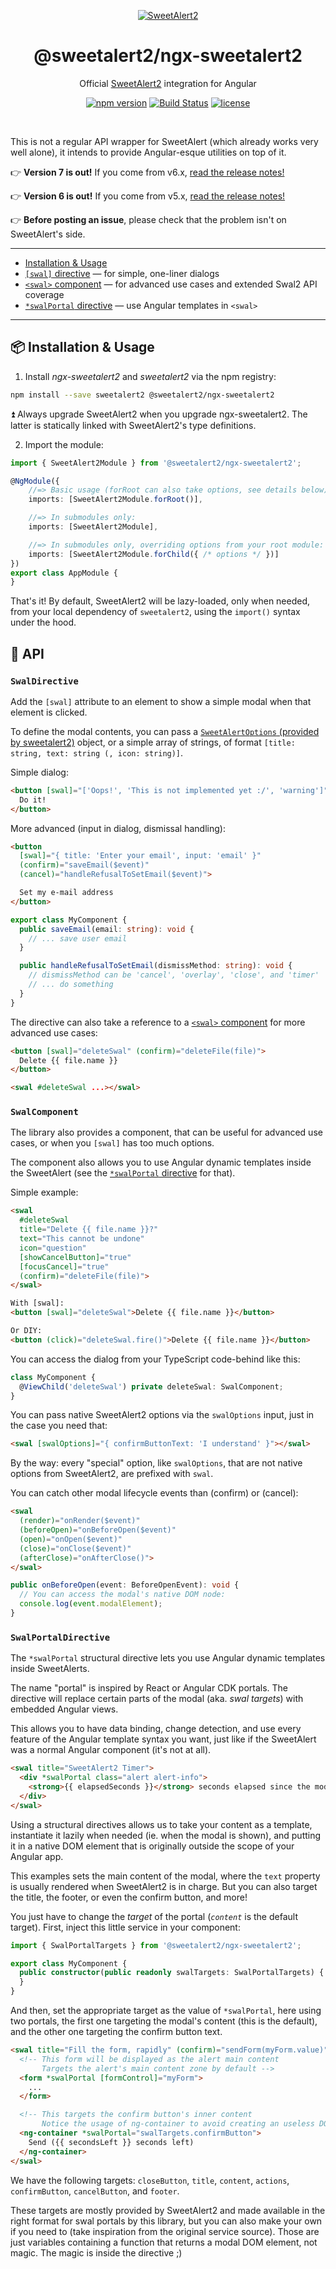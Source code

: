 <p align="center">
  <a href="https://sweetalert2.github.io">
    <img src="ngx-sweetalert2-logo.png" alt="SweetAlert2">
  </a>
</p>

<h1 align="center">@sweetalert2/ngx-sweetalert2</h1>

<p align="center">
  Official <a href="https://sweetalert2.github.io">SweetAlert2</a> integration for Angular
</p>

<p align="center">
    <a href="https://www.npmjs.com/package/@sweetalert2/ngx-sweetalert2"><img alt="npm version" src="https://img.shields.io/npm/v/@sweetalert2/ngx-sweetalert2.svg?style=flat-square"></a>
    <a href="https://github.com/sweetalert2/ngx-sweetalert2/actions"><img alt="Build Status" src="https://github.com/sweetalert2/ngx-sweetalert2/workflows/build/badge.svg"></a>
    <a href="LICENSE"><img alt="license" src="https://img.shields.io/github/license/sweetalert2/ngx-sweetalert2.svg?style=flat-square"></a>
</p>

<br>

This is not a regular API wrapper for SweetAlert (which already works very well alone), it intends to provide Angular-esque utilities on top of it.

:point_right: **Version 7 is out!** If you come from v6.x, [read the release notes!](https://github.com/sweetalert2/ngx-sweetalert2/releases/tag/v7.0.0)

:point_right: **Version 6 is out!** If you come from v5.x, [read the release notes!](https://github.com/sweetalert2/ngx-sweetalert2/releases/tag/v6.0.0)

:point_right: **Before posting an issue**, please check that the problem isn't on SweetAlert's side.

----------------

 - [Installation & Usage](#package-installation--usage)
 - [`[swal]` directive](#swaldirective) — for simple, one-liner dialogs
 - [`<swal>` component](#swalcomponent) — for advanced use cases and extended Swal2 API coverage
 - [`*swalPortal` directive](#swalportaldirective) — use Angular templates in `<swal>`

----------------

## :package: Installation & Usage

1) Install _ngx-sweetalert2_ and _sweetalert2_ via the npm registry:

```sh
npm install --save sweetalert2 @sweetalert2/ngx-sweetalert2
```

:arrow_double_up: Always upgrade SweetAlert2 when you upgrade ngx-sweetalert2. The latter is statically linked with SweetAlert2's type definitions.

2) Import the module:

```typescript
import { SweetAlert2Module } from '@sweetalert2/ngx-sweetalert2';

@NgModule({
    //=> Basic usage (forRoot can also take options, see details below)
    imports: [SweetAlert2Module.forRoot()],

    //=> In submodules only:
    imports: [SweetAlert2Module],

    //=> In submodules only, overriding options from your root module:
    imports: [SweetAlert2Module.forChild({ /* options */ })]
})
export class AppModule {
}
```

That's it! By default, SweetAlert2 will be lazy-loaded, only when needed, from your local dependency of `sweetalert2`, using the `import()` syntax under the hood.

## :link: API

### `SwalDirective`

Add the `[swal]` attribute to an element to show a simple modal when that element is clicked.

To define the modal contents, you can pass a [`SweetAlertOptions` (provided by sweetalert2)](https://github.com/sweetalert2/sweetalert2/blob/master/sweetalert2.d.ts) object,
or a simple array of strings, of format `[title: string, text: string (, icon: string)]`.

Simple dialog:

```html
<button [swal]="['Oops!', 'This is not implemented yet :/', 'warning']">
  Do it!
</button>
```

More advanced (input in dialog, dismissal handling):

```html
<button
  [swal]="{ title: 'Enter your email', input: 'email' }"
  (confirm)="saveEmail($event)"
  (cancel)="handleRefusalToSetEmail($event)">

  Set my e-mail address
</button>
```

```typescript
export class MyComponent {
  public saveEmail(email: string): void {
    // ... save user email
  }

  public handleRefusalToSetEmail(dismissMethod: string): void {
    // dismissMethod can be 'cancel', 'overlay', 'close', and 'timer'
    // ... do something
  }
}
```

The directive can also take a reference to a [`<swal>` component](#swalcomponent) for more advanced use cases:

```html
<button [swal]="deleteSwal" (confirm)="deleteFile(file)">
  Delete {{ file.name }}
</button>

<swal #deleteSwal ...></swal>
```

### `SwalComponent`

The library also provides a component, that can be useful for advanced use cases, or when you `[swal]`
has too much options.

The component also allows you to use Angular dynamic templates inside the SweetAlert (see the
[`*swalPortal` directive](#swalportaldirective) for that).

Simple example:

```html
<swal
  #deleteSwal
  title="Delete {{ file.name }}?"
  text="This cannot be undone"
  icon="question"
  [showCancelButton]="true"
  [focusCancel]="true"
  (confirm)="deleteFile(file)">
</swal>

With [swal]:
<button [swal]="deleteSwal">Delete {{ file.name }}</button>

Or DIY:
<button (click)="deleteSwal.fire()">Delete {{ file.name }}</button>
```

You can access the dialog from your TypeScript code-behind like this:

```typescript
class MyComponent {
  @ViewChild('deleteSwal') private deleteSwal: SwalComponent;
}
```

You can pass native SweetAlert2 options via the `swalOptions` input, just in the case you need that:

```html
<swal [swalOptions]="{ confirmButtonText: 'I understand' }"></swal>
```

By the way: every "special" option, like `swalOptions`, that are not native options from SweetAlert2,
are prefixed with `swal`.

You can catch other modal lifecycle events than (confirm) or (cancel):

```html
<swal
  (render)="onRender($event)"
  (beforeOpen)="onBeforeOpen($event)"
  (open)="onOpen($event)"
  (close)="onClose($event)"
  (afterClose)="onAfterClose()">
</swal>
```

```typescript
public onBeforeOpen(event: BeforeOpenEvent): void {
  // You can access the modal's native DOM node:
  console.log(event.modalElement);
}
```

### `SwalPortalDirective`

The `*swalPortal` structural directive lets you use Angular dynamic templates inside SweetAlerts.

The name "portal" is inspired by React or Angular CDK portals.
The directive will replace certain parts of the modal (aka. _swal targets_) with embedded Angular views.

This allows you to have data binding, change detection, and use every feature of the Angular template syntax
you want, just like if the SweetAlert was a normal Angular component (it's not at all).

```html
<swal title="SweetAlert2 Timer">
  <div *swalPortal class="alert alert-info">
    <strong>{{ elapsedSeconds }}</strong> seconds elapsed since the modal was opened.
  </div>
</swal>
```

Using a structural directives allows us to take your content as a template, instantiate it lazily when needed
(ie. when the modal is shown), and putting it in a native DOM element that is originally outside the scope of
your Angular app.

This examples sets the main content of the modal, where the `text` property is usually rendered when SweetAlert2
is in charge.
But you can also target the title, the footer, or even the confirm button, and more!

You just have to change the _target_ of the portal (_`content`_ is the default target).
First, inject this little service in your component:

```typescript
import { SwalPortalTargets } from '@sweetalert2/ngx-sweetalert2';

export class MyComponent {
  public constructor(public readonly swalTargets: SwalPortalTargets) {
  }
}
```

And then, set the appropriate target as the value of `*swalPortal`, here using two portals, the first one
targeting the modal's content (this is the default), and the other one targeting the confirm button text.

```html
<swal title="Fill the form, rapidly" (confirm)="sendForm(myForm.value)">
  <!-- This form will be displayed as the alert main content
       Targets the alert's main content zone by default -->
  <form *swalPortal [formControl]="myForm">
    ...
  </form>

  <!-- This targets the confirm button's inner content
       Notice the usage of ng-container to avoid creating an useless DOM element inside the button -->
  <ng-container *swalPortal="swalTargets.confirmButton">
    Send ({{ secondsLeft }} seconds left)
  </ng-container>
</swal>
```

We have the following targets: `closeButton`, `title`, `content`, `actions`, `confirmButton`, `cancelButton`, and `footer`.

These targets are mostly provided by SweetAlert2 and made available in the right format for swal portals by
this library, but you can also make your own if you need to (take inspiration from the original service source).
Those are just variables containing a function that returns a modal DOM element, not magic.
The magic is inside the directive ;)
